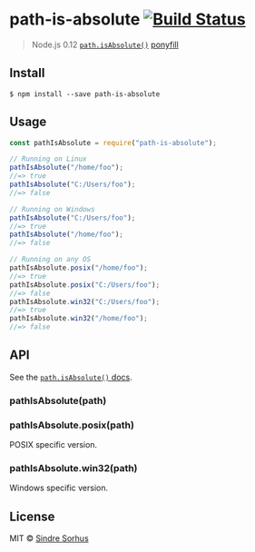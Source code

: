 # path-is-absolute [![Build Status](https://travis-ci.org/sindresorhus/path-is-absolute.svg?branch=master)](https://travis-ci.org/sindresorhus/path-is-absolute)

> Node.js 0.12
> [`path.isAbsolute()`](http://nodejs.org/api/path.html#path_path_isabsolute_path)
> [ponyfill](https://ponyfill.com)

## Install

```
$ npm install --save path-is-absolute
```

## Usage

```js
const pathIsAbsolute = require("path-is-absolute");

// Running on Linux
pathIsAbsolute("/home/foo");
//=> true
pathIsAbsolute("C:/Users/foo");
//=> false

// Running on Windows
pathIsAbsolute("C:/Users/foo");
//=> true
pathIsAbsolute("/home/foo");
//=> false

// Running on any OS
pathIsAbsolute.posix("/home/foo");
//=> true
pathIsAbsolute.posix("C:/Users/foo");
//=> false
pathIsAbsolute.win32("C:/Users/foo");
//=> true
pathIsAbsolute.win32("/home/foo");
//=> false
```

## API

See the
[`path.isAbsolute()` docs](http://nodejs.org/api/path.html#path_path_isabsolute_path).

### pathIsAbsolute(path)

### pathIsAbsolute.posix(path)

POSIX specific version.

### pathIsAbsolute.win32(path)

Windows specific version.

## License

MIT © [Sindre Sorhus](https://sindresorhus.com)
